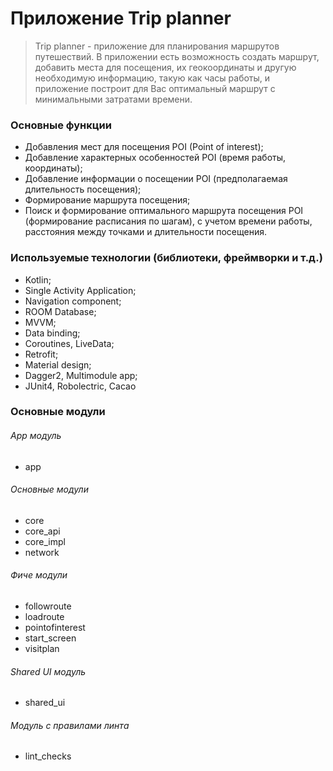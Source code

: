 # Приложение Trip planner

> Trip planner - приложение для планирования маршрутов путешествий. В приложении есть возможность создать маршрут, добавить места для посещения, их геокоординаты и другую необходимую информацию, такую как часы работы, и приложение построит для Вас оптимальный маршрут с минимальными затратами времени.

### Основные функции
  - Добавления мест для посещения POI (Point of interest);
- Добавление характерных особенностей POI (время
работы, координаты);
- Добавление информации о посещении POI
(предполагаемая длительность посещения);
- Формирование маршрута посещения;
- Поиск и формирование оптимального маршрута
посещения POI (формирование расписания по шагам), с
учетом времени работы, расстояния между точками и
длительности посещения.

### Используемые технологии (библиотеки, фреймворки и т.д.)
- Kotlin;
- Single Activity Application;
- Navigation component;
- ROOM Database;
- MVVM;
- Data binding;
- Coroutines, LiveData;
- Retrofit;
- Material design;
- Dagger2, Multimodule app;
- JUnit4, Robolectric, Cacao

### Основные модули
###### App модуль
- app
###### Основные модули
- core
- core_api
- core_impl
- network
###### Фиче модули
- followroute
- loadroute
- pointofinterest
- start_screen
- visitplan
###### Shared UI модуль
- shared_ui
###### Модуль с правилами линта
- lint_checks

